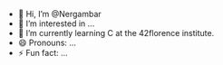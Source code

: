 - 👋 Hi, I’m @Nergambar
- 👀 I’m interested in ...
- 🌱 I’m currently learning C at the 42florence institute.
- 😄 Pronouns: ...
- ⚡ Fun fact: ...

<!---
Nergambar/Nergambar is a ✨ special ✨ repository because its `README.md` (this file) appears on your GitHub profile.
You can click the Preview link to take a look at your changes.
--->
